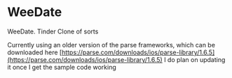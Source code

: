 # WeeDate
WeeDate. Tinder Clone of sorts

Currently using an older version of the parse frameworks, which can be downloaded here
[https://parse.com/downloads/ios/parse-library/1.6.5](https://parse.com/downloads/ios/parse-library/1.6.5)
I do plan on updating it once I get the sample code working

